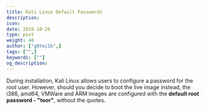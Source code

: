 ```yaml
---
title: Kali Linux Default Passwords
description:
icon:
date: 2019-10-26
type: post
weight: 40
author: ["g0tmi1k",]
tags: ["",]
keywords: [""]
og_description:
---
```


During installation, Kali Linux allows users to configure a password for the _root_ user. However, should you decide to boot the live image instead, the i386, amd64, VMWare and ARM images are configured with the **default root password - "toor"**, without the quotes.
